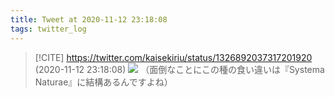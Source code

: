 ```yaml
---
title: Tweet at 2020-11-12 23:18:08
tags: twitter_log
---
```


> [!CITE] https://twitter.com/kaisekiriu/status/1326892037317201920 (2020-11-12 23:18:08)
> ![](https://twitter.com/kaisekiriu/status/1326892037317201920)
> （面倒なことにこの種の食い違いは『Systema Naturae』に結構あるんですよね）
